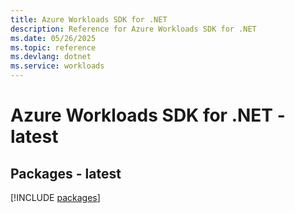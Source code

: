 ```yaml
---
title: Azure Workloads SDK for .NET
description: Reference for Azure Workloads SDK for .NET
ms.date: 05/26/2025
ms.topic: reference
ms.devlang: dotnet
ms.service: workloads
---
```

# Azure Workloads SDK for .NET - latest
## Packages - latest
[!INCLUDE [packages](workloads-index.md)]